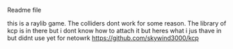 Readme file

this is a raylib game. The colliders dont work for some reason. The library of kcp is in there but i dont know how to attach it but heres what i jus thave in but didnt use yet for netowrk https://github.com/skywind3000/kcp
